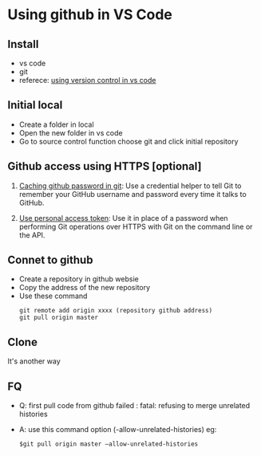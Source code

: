 # Using github in VS Code

## Install 
- vs code 
- git
- referece: [using version control in vs code](https://code.visualstudio.com/Docs/editor/versioncontrol)

## Initial local
- Create a folder in local
- Open the new folder in vs code
- Go to source control function choose git and click initial repository

## Github access using HTTPS [optional]
1. [Caching github password in git](https://help.github.com/articles/caching-your-github-password-in-git/): Use a credential helper to tell Git to remember your GitHub username and password every time it talks to GitHub.

2. [Use personal access token](https://help.github.com/articles/creating-a-personal-access-token-for-the-command-line/): Use it in place of a password when performing Git operations over HTTPS with Git on the command line or the API.

## Connet to github
- Create a repository in github websie
- Copy the address of the new repository
- Use these command
    ```
    git remote add origin xxxx (repository github address)
    git pull origin master
    ```

## Clone 
It's another way

## FQ
+ Q: first pull code from github failed : fatal: refusing to merge unrelated histories
- A: use this command option (-allow-unrelated-histories) eg: 
    ```
    $git pull origin master –allow-unrelated-histories
    ```
